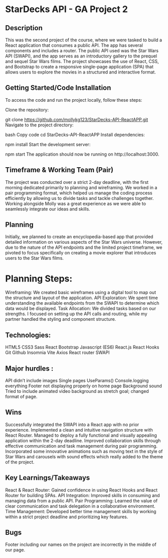 # StarDecks API - GA Project 2


## Description

This was the second project of the course, where we were tasked to build a React application that consumes a public API. The app has several components and includes a router. The public API used was the Star Wars API (SWAPI), and the app serves as an introductory gallery to the prequel and sequel Star Wars films. The project showcases the use of React, CSS, and Bootstrap to create a responsive single-page application (SPA) that allows users to explore the movies in a structured and interactive format.


## Getting Started/Code Installation
To access the code and run the project locally, follow these steps:

Clone the repository:

git clone https://github.com/mollykg123/StarDecks-API-ReactAPP.git
Navigate to the project directory:

bash
Copy code
cd StarDecks-API-ReactAPP
Install dependencies:

npm install
Start the development server:

npm start
The application should now be running on http://localhost:3000.

## Timeframe & Working Team (Pair)
The project was conducted over a strict 2-day deadline, with the first morning dedicated primarily to planning and wireframing. We worked in a pair programming format, which helped us manage the coding process efficiently by allowing us to divide tasks and tackle challenges together. Working alongside Molly was a great experience as we were able to seamlessly integrate our ideas and skills.


## Planning
Initially, we planned to create an encyclopedia-based app that provided detailed information on various aspects of the Star Wars universe. However, due to the nature of the API endpoints and the limited project timeframe, we pivoted to focus specifically on creating a movie explorer that introduces users to the Star Wars films.

# Planning Steps:
Wireframing: We created basic wireframes using a digital tool to map out the structure and layout of the application.
API Exploration: We spent time understanding the available endpoints from the SWAPI to determine which data would be displayed.
Task Allocation: We divided tasks based on our strengths. I focused on setting up the API calls and routing, while my partner handled the styling and component structure.

## Technologies:

HTML5
CSS3
Sass
React Bootstrap
Javascript (ES6)
React.js
React Hooks
Git
Github
Insomnia
Vite
Axios
React router
SWAPI






## Major hurdles : 

API didn’t include images
Single pages
UseParams()
Console.logging everything
Footer not displaying properly on home page
Background sound
Tried to include animated video background as stretch goal; changed format of page. 


## Wins

Successfully integrated the SWAPI into a React app with no prior experience.
Implemented a clean and intuitive navigation structure with React Router.
Managed to deploy a fully functional and visually appealing application within the 2-day deadline.
Improved collaboration skills through effective communication and task management during pair programming.
Incorporated some innovative animations such as moving text in the style of Star Wars and carousels with sound effects which really added to the theme of the project.

## Key Learnings/Takeaways
React & React Router: Gained confidence in using React Hooks and React Router for building SPAs.
API Integration: Improved skills in consuming and managing data from a public API.
Pair Programming: Learned the value of clear communication and task delegation in a collaborative environment.
Time Management: Developed better time management skills by working within a strict project deadline and prioritizing key features.



## Bugs

Footer including our names on the project are incorrectly in the middle of our page.



